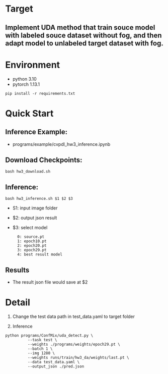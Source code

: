 # Target
## Implement UDA method that train souce model with labeled souce dataset without fog, and then adapt model to unlabeled target dataset with fog.

# Environment 
- python 3.10
- pytorch 1.13.1
```
pip install -r requirements.txt
```

# Quick Start

## Inference Example: 
- programs/example/cvpdl_hw3_inference.ipynb 
## Download Checkpoints:
```
bash hw3_download.sh
```
## Inference:
```
bash hw3_inference.sh $1 $2 $3
```
- S1: input image folder
- $2: output json result
- $3: select model 

        0: source.pt
        1: epoch10.pt
        2: epoch20.pt
        3: epoch29.pt
        4: best result model
## Results
- The result json file would save at $2

# Detail

1. Change the test data path in test_data.yaml to target folder

2. Inference
```
python programs/ConfMix/uda_detect.py \
          --task test \
          --weights ./programs/weights/epoch29.pt \
          --batch 1 \
          --img 1280 \
          --weights runs/train/hw3_da/weights/last.pt \
          --data test_data.yaml \
          --output_json ./pred.json
```
